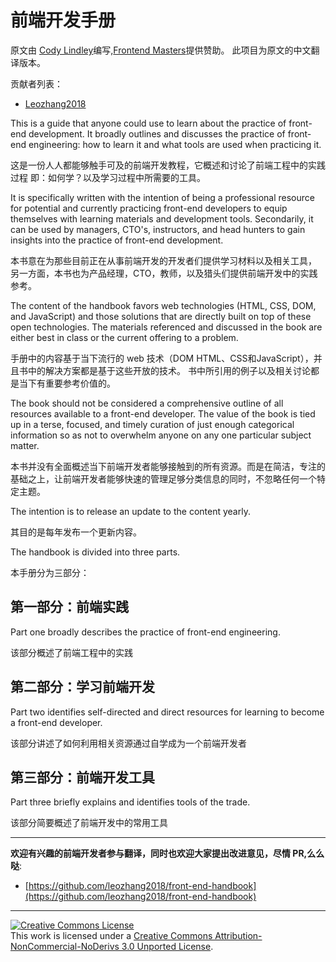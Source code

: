# 前端开发手册

原文由 [Cody Lindley](http://codylindley.com/)编写,[Frontend Masters](https://frontendmasters.com/)提供赞助。
此项目为原文的中文翻译版本。

贡献者列表：
 - [Leozhang2018][1]


This is a guide that anyone could use to learn about the practice of front-end development. It broadly outlines and discusses the practice of front-end engineering: how to learn it and what tools are used when practicing it.

这是一份人人都能够触手可及的前端开发教程，它概述和讨论了前端工程中的实践过程
即：如何学？以及学习过程中所需要的工具。

It is specifically written with the intention of being a professional resource for potential and currently practicing front-end developers to equip themselves with learning materials and development tools. Secondarily, it can be used by managers, CTO's, instructors, and head hunters to gain insights into the practice of front-end development.

本书意在为那些目前正在从事前端开发的开发者们提供学习材料以及相关工具，
另一方面，本书也为产品经理，CTO，教师，以及猎头们提供前端开发中的实践参考。

The content of the handbook favors web technologies (HTML, CSS, DOM, and JavaScript) and those solutions that are directly built on top of these open technologies. The materials referenced and discussed in the book are either best in class or the current offering to a problem. 

手册中的内容基于当下流行的 web 技术（DOM HTML、CSS和JavaScript），并且书中的解决方案都是基于这些开放的技术。
书中所引用的例子以及相关讨论都是当下有重要参考价值的。

The book should not be considered a comprehensive outline of all resources available to a front-end developer. The value of the book is tied up in a terse, focused, and timely curation of just enough categorical information so as not to overwhelm anyone on any one particular subject matter.

本书并没有全面概述当下前端开发者能够接触到的所有资源。而是在简洁，专注的基础之上，让前端开发者能够快速的管理足够分类信息的同时，不忽略任何一个特定主题。

The intention is to release an update to the content yearly.

其目的是每年发布一个更新内容。

The handbook is divided into three parts. 

本手册分为三部分：

第一部分：前端实践
---

Part one broadly describes the practice of front-end engineering. 

该部分概述了前端工程中的实践

第二部分：学习前端开发
---

Part two identifies self-directed and direct resources for learning to become a front-end developer.

该部分讲述了如何利用相关资源通过自学成为一个前端开发者

第三部分：前端开发工具
---

Part three briefly explains and identifies tools of the trade.

该部分简要概述了前端开发中的常用工具
***



**欢迎有兴趣的前端开发者参与翻译，同时也欢迎大家提出改进意见，尽情 PR,么么哒**: 

* [https://github.com/leozhang2018/front-end-handbook](https://github.com/leozhang2018/front-end-handbook)

***

<a rel="license" href="http://creativecommons.org/licenses/by-nc-nd/3.0/"><img alt="Creative Commons License" style="border-width:0" src="https://i.creativecommons.org/l/by-nc-nd/3.0/88x31.png" /></a><br />This work is licensed under a <a rel="license" href="http://creativecommons.org/licenses/by-nc-nd/3.0/">Creative Commons Attribution-NonCommercial-NoDerivs 3.0 Unported License</a>.


  [1]: https://twitter.com/Leozhang2018